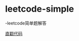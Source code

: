 # leetcode-simple

-leetcode简单题解答

[直戳代码](https://github.com/dddkyi/leetcode-simple/tree/master/src/main/leetcode/leetcode)
